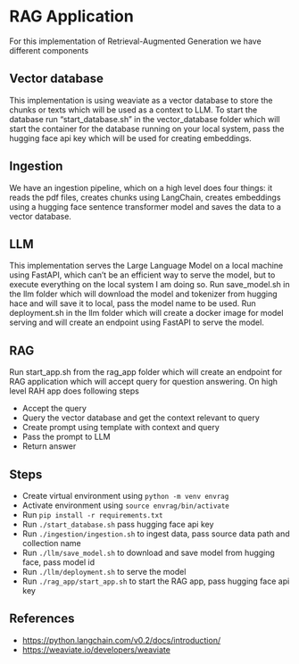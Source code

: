 # RAG Application
For this implementation of Retrieval-Augmented Generation we have different components
 
## Vector database
This implementation is using weaviate as a vector database to store the chunks or texts which will be used as a context to LLM. To start the database run “start_database.sh” in the vector_database folder which will start the container for the database running on your local system, pass the hugging face api key which will be used for creating embeddings.

## Ingestion
We have an ingestion pipeline, which on a high level does four things: it reads the pdf files, creates chunks using LangChain, creates embeddings using a hugging face sentence transformer model and saves the data to a vector database.

## LLM
This implementation serves the Large Language Model on a local machine using FastAPI, which can’t be an efficient way to serve the model, but to execute everything on the local system I am doing so. Run save_model.sh in the llm folder which will download the model and tokenizer from hugging hace and will save it to local, pass the model name to be used.
Run deployment.sh in the llm folder which will create a docker image for model serving and will create an endpoint using FastAPI to serve the model.

## RAG
Run start_app.sh from the rag_app folder which will create an endpoint for RAG application which will accept query for question answering. On high level RAH app does following steps
- Accept the query
- Query the vector database and get the context relevant to query
- Create prompt using template with context and query
- Pass the prompt to LLM
- Return answer


## Steps
- Create virtual environment using `python -m venv envrag`
- Activate environment using `source envrag/bin/activate`
- Run `pip install -r requirements.txt`
- Run `./start_database.sh` pass hugging face api key
- Run `./ingestion/ingestion.sh` to ingest data, pass source data path and collection name
- Run `./llm/save_model.sh` to download and save model from hugging face, pass model id
- Run `./llm/deployment.sh` to serve the model
- Run `./rag_app/start_app.sh` to start the RAG app, pass hugging face api key

## References
+ https://python.langchain.com/v0.2/docs/introduction/
+ https://weaviate.io/developers/weaviate

